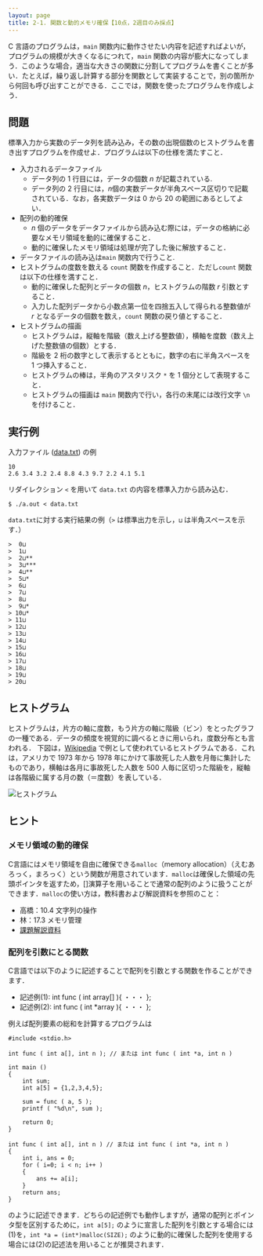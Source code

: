 ```yaml
---
layout: page
title: 2-1. 関数と動的メモリ確保【10点，2週目のみ採点】
---
```


C 言語のプログラムは，`main` 関数内に動作させたい内容を記述すればよいが，プログラムの規模が大きくなるにつれて，`main` 関数の内容が膨大になってしまう．このような場合，適当な大きさの関数に分割してプログラムを書くことが多い．たとえば，繰り返し計算する部分を関数として実装することで，別の箇所から何回も呼び出すことができる．ここでは，関数を使ったプログラムを作成しよう．

## 問題

標準入力から実数のデータ列を読み込み，その数の出現個数のヒストグラムを書き出すプログラムを作成せよ．プログラムは以下の仕様を満たすこと．

- 入力されるデータファイル
  - データ列の 1 行目には，データの個数 $n$ が記載されている.
  - データ列の 2 行目には，$n$個の実数データが半角スペース区切りで記載されている．なお，各実数データは 0 から 20 の範囲にあるとしてよい．
- 配列の動的確保
  - $n$ 個のデータをデータファイルから読み込む際には，データの格納に必要なメモリ領域を動的に確保すること．
  - 動的に確保したメモリ領域は処理が完了した後に解放すること．
- データファイルの読み込は`main` 関数内で行うこと.
- ヒストグラムの度数を数える `count` 関数を作成すること．ただし`count` 関数は以下の仕様を満すこと．
  - 動的に確保した配列とデータの個数 $n$，ヒストグラムの階数 $r$ 引数とすること．
  - 入力した配列データから小数点第一位を四捨五入して得られる整数値が $r$ となるデータの個数を数え，`count` 関数の戻り値とすること．
- ヒストグラムの描画
  - ヒストグラムは，縦軸を階級（数え上げる整数値），横軸を度数（数え上げた整数値の個数）とする．
  - 階級を 2 桁の数字として表示するとともに，数字の右に半角スペースを 1 つ挿入すること．
  - ヒストグラムの棒は，半角のアスタリスク `*` を 1 個分として表現すること．
  - ヒストグラムの描画は `main` 関数内で行い，各行の末尾には改行文字 `\n` を付けること．

## 実行例

入力ファイル ([data.txt](./data.txt)) の例

```
10
2.6 3.4 3.2 2.4 8.8 4.3 9.7 2.2 4.1 5.1
```

リダイレクション `<` を用いて `data.txt` の内容を標準入力から読み込む．

```
$ ./a.out < data.txt
```

`data.txt`に対する実行結果の例（`>` は標準出力を示し，`⊔` は半角スペースを示す．）
```
>  0⊔
>  1⊔
>  2⊔**
>  3⊔***
>  4⊔**
>  5⊔*
>  6⊔
>  7⊔
>  8⊔
>  9⊔*
> 10⊔*
> 11⊔
> 12⊔
> 13⊔
> 14⊔
> 15⊔
> 16⊔
> 17⊔
> 18⊔
> 19⊔
> 20⊔
```

## ヒストグラム

ヒストグラムは，片方の軸に度数，もう片方の軸に階級（ビン）をとったグラフの一種である．データの頻度を視覚的に調べるときに用いられ，度数分布とも言われる．
下図は，[Wikipedia](https://ja.wikipedia.org/wiki/%E3%83%92%E3%82%B9%E3%83%88%E3%82%B0%E3%83%A9%E3%83%A0) で例として使われているヒストグラムである．これは，アメリカで 1973 年から 1978 年にかけて事故死した人数を月毎に集計したものであり，横軸は各月に事故死した人数を 500 人毎に区切った階級を，縦軸は各階級に属する月の数（＝度数）を表している．

![ヒストグラム](https://upload.wikimedia.org/wikipedia/commons/thumb/1/17/UsaccHistogram.svg/495px-UsaccHistogram.svg.png)

## ヒント

### メモリ領域の動的確保

C言語にはメモリ領域を自由に確保できる`malloc`（memory allocation）（えむあろっく，まろっく）という関数が用意されています．`malloc`は確保した領域の先頭ポインタを返すため，[]演算子を用いることで通常の配列のように扱うことができます．`malloc`の使い方は，教科書および解説資料を参照のこと：

- 高橋：10.4 文字列の操作
- 林：17.3 メモリ管理
- [課題解説資料](./kadai2-intro.pdf)

### 配列を引数にとる関数

C言語では以下のように記述することで配列を引数とする関数を作ることができます．

- 記述例(1): int func ( int array[] ){ ・・・ };
- 記述例(2): int func ( int *array ){ ・・・ }; 

例えば配列要素の総和を計算するプログラムは

```
#include <stdio.h>

int func ( int a[], int n ); // または int func ( int *a, int n )

int main ()
{
	int sum;
	int a[5] = {1,2,3,4,5};

	sum = func ( a, 5 );
	printf ( "%d\n", sum );
	
	return 0;
}

int func ( int a[], int n ) // または int func ( int *a, int n )
{
	int i, ans = 0;
	for ( i=0; i < n; i++ )
	{
		ans += a[i];
	}
	return ans;	
}
```

のように記述できます．どちらの記述例でも動作しますが，通常の配列とポインタ型を区別するために，`int a[5];` のように宣言した配列を引数とする場合には(1)を，`int *a = (int*)malloc(SIZE);` のように動的に確保した配列を使用する場合には(2)の記述法を用いることが推奨されます．
